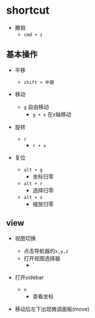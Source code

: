 # shortcut
+ 撤销
    + `cmd + z`


## 基本操作

+ 平移
    + `shift + 中键`

+ 移动
    + `g` 自由移动
        + `g + x` 在x轴移动

+ 旋转
    + `r`
        + `r + x`
+ 复位
    + `alt + g`
        + 坐标归零
    + `alt + r`
        + 选择归零
    + `alt + s`
        + 缩放归零

## view
+ 视图切换
    + 点击导航器的`x,y,z`
    + 打开视图选择器
        + `

+ 打开sidebar
    + `n`
        + 查看坐标

+ 移动后左下出现微调面板(move)